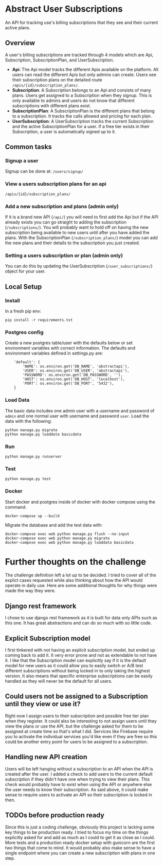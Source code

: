 # Abstract User Subscriptions

An API for tracking use's billing subscriptions that they see and their current active plans.

## Overview

A user's billing subscriptions are tracked through 4 models which are Api, Subscription, SubscriptionPlan, and UserSubscription.
- **Api**: The Api model tracks the different Apis available on the platform. All users can read the different Apis but only admins can create. Users see their subscription plans on the detailed route `/apis/{id}/subscription_plans/`.
- **Subscription**: A Subscription belongs to an Api and consists of many plans. Users get assigned to a Subscription when they signup. This is only available to admins and users do not know that different subscriptions with different plans exist.
- **SubscriptionPlan**: A SubscriptionPlan is the different plans that belong to a subscription. It tracks the calls allowed and pricing for each plan.
- **UserSubscription**: A UserSubscription tracks the current Subscription and the active SubscriptionPlan for a user. If a free tier exists in their Subscription, a user is automatically signed up to it.

## Common tasks

### Signup a user

Signup can be done at: `/users/signup/`

### View a users subscription plans for an api

`/apis/{id}/subscription_plans/`

### Add a new subscription and plans (admin only)

If it is a brand new API (`/api/`) you will need to first add the Api but if the API already exists you can go straight to adding the subscription (`/subscriptions/`). You will probably want to hold off on having the new subscription being available to new users until after you have added the plans. With the SubscriptionPlan (`/subscription_plans/`) model you can add the new plans and their details to the subscription you just created.

### Setting a users subscription or plan (admin only)

You can do this by updating the UserSubscription (`/user_subscriptions/`) object for your user.

## Local Setup

### Install

In a fresh pip env:

```pip install -r requirements.txt```

### Postgres config

Create a new postgres table/user with the defaults below or set environment variables with correct information. The defaults and environment variables defined in settings.py are:
```
    'default': {
        'NAME': os.environ.get('DB_NAME', 'abstractapi'),
        'USER': os.environ.get('DB_USER', 'abstractapi'),
        'PASSWORD': os.environ.get('DB_PASSWORD', ''),
        'HOST': os.environ.get('DB_HOST', 'localhost'),
        'PORT': os.environ.get('DB_PORT', '5432'),
    }
```

### Load Data

The basic data includes one admin user with a username and password of `admin` and one normal user with username and password `user`. Load the data with the following:
```
python manage.py migrate
python manage.py loaddata basicdata
```

### Run

```
python manage.py runserver
```

### Test

```
python manage.py test
```

### Docker

Start docker and postgres inside of docker with docker compose using the command:
```
docker-compose up --build
```

Migrate the database and add the test data with:
```
docker-compose exec web python manage.py flush --no-input
docker-compose exec web python manage.py migrate
docker-compose exec web python manage.py loaddata basicdata
```

# Further thoughts on the challenge

The challenge definition left a lot up to be decided. I tried to cover all of the explict cases requested while also thinking about how the API would operate in daily use. Here are some additional thoughts for why things were made the way they were.

## Django rest framework

I chose to use django rest framework as it is built for data only APIs such as this one. It has great abstractions and can do so much with so little code.

## Explicit Subscription model

I first tinkered with not having an explicit subscription model, but ended up coming back to add it. It very error prone and not as extendable to not have it. I like that the Subscription model can explicitly say if it is the default model for new users as it could allow you to easily switch or A/B test different subscriptions without being locked in to only taking the highest version. It also means that specific enterprise subscriptions can be easily handled as they will never be the default for all users.

## Could users not be assigned to a Subscription until they view or use it?

Right now I assign users to their subscription and possible free tier plan when they register. It could also be interesting to not assign users until they view the plans or use the API, but the challenge asked for them to be assigned at create time so that's what I did. Services like Firebase require you to activate the individual services you'd like even if they are free so this could be another entry point for users to be assigned to a subscription.

## Handling new API creation

Users will be left hanging without a subscription to an API when the API is created after the user. I added a check to add users to the current default subscription if they didn't have one when trying to view their plans. This check would probably have to exist when using the API or anywhere else the user needs to know their subscription. As said above, it could make sense to require users to activate an API so their subscription is locked in then.

## TODOs before production ready

Since this is just a coding challenge, obviously this project is lacking some key things to be production ready. I tried to focus my time on the things explicitly asked for and add as much as I could to get it as close as I could. More tests and a production ready docker setup with gunicorn are the first two things that come to mind. It would probably also make sense to have a single endpoint where you can create a new subscription with plans in one step.